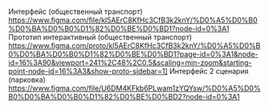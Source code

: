 Интерфейс (общественный транспорт)
https://www.figma.com/file/kl5AErC8KfHc3CfB3k2knY/%D0%A5%D0%B0%D0%BA%D0%B0%D1%82%D0%BE%D0%BD1?node-id=0%3A1
Прототип интерактивный (общественный транспорт)
https://www.figma.com/proto/kl5AErC8KfHc3CfB3k2knY/%D0%A5%D0%B0%D0%BA%D0%B0%D1%82%D0%BE%D0%BD1?page-id=0%3A1&node-id=16%3A90&viewport=241%2C48%2C0.5&scaling=min-zoom&starting-point-node-id=16%3A3&show-proto-sidebar=1]
Интерфейс 2 сценария (парковка)
https://www.figma.com/file/U6DM4KFkb6PLwam1zYQYsw/%D0%A5%D0%B0%D0%BA%D0%B0%D1%82%D0%BE%D0%BD2?node-id=0%3A1
